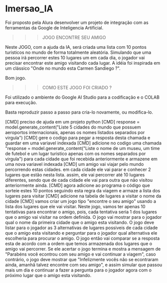 # Imersao_IA
Foi proposto pela Alura desenvolver um projeto de integração com as ferramentas da Google de Inteligencia Artificial.

>>> JOGO ENCONTRE SEU AMIGO

Neste JOGO, com a ajuda da IA, será criada uma lista com 10 pontos turisticos no mundo de forma totalmente aleatória.
Simulando que uma pessoa irá percorrer estes 10 lugares um em cada dia, o jogador vai precisar encontrar este amigo visitando cada lugar.
A idéia foi inspirada em um clássico "Onde no mundo esta Carmen Sandiego ?". 

Bom jogo.


>>> COMO ESTE JOGO FOI CRIADO ?

Foi utilizado o ambiente do Google AI Studio para a codificação e o COLAB para execução.

Basta reproduzir passo a passo para cria-lo novamente, ou modifica-lo.

[CMD] preciso de ajuda em um projeto python
[CMD] response = model.generate_content("Liste 5 cidades do mundo que possuem aeroportos internacionais, apenas os nomes listados separados por virgula")
[CMD] gere o codigo para pegar a resposta desta chamada e guardar em uma variavel indexada
[CMD] adicione no codigo uma chamada "response = model.generate_content("Liste o nome de um museu, um time de futebol e um lugar turistico apenas com os nomes separados por virgula") para cada cidade que foi recebida anteriormente e armazene em uma nova variavel indexada
[CMD] um amigo vai viajar pelo mundo percorrendo estas cidades. em cada cidade ele vai parar e conhecer 2 lugares que estão nesta lista. assim, ele vai percorrer até 10 lugares diferentes, sendo que de cada cidade ele vai para outra que não visitou anteriormente ainda.
[CMD] agora adicione ao programa o código que sorteie estes 10 pontos seguindo esta regra da viagem e armaze a lista dos lugares para visitar 
[CMD] adicione na tabela de lugares a visitar o nome da cidade
[CMD] vamos criar um jogo tipo "encontre o seu amigo" usando a lista dos lugares que ele vai visitar. Neste jogo, vamos ter apenas 10 tentativas para encontrar o amigo, pois, cada tentativa seria 1 dos lugares que o amigo vai visitar na ordem definida. O jogo vai mostrar para o jogador qual o nome da primeira cidade que o amigo esta visitando. O jogo deve listar para o jogador as 3 alternativas de lugares possiveis de cada cidade que o amigo esta visitando e perguntar para o jogador qual alternativa ele escolheria para procurar o amigo. O  jogo então vai comparar se a resposta esta de acordo com a ordem que temos armazenada dos lugares que o amigo vai percorrer. Se ele acertar o jogo termina e mostra a mensagem de "Parabéns você econtrou com seu amigo e vai continuar a viagem", caso contrário, o jogo deve mostrar que "Infelizmente vocês não se econtraram ainda, amanhã talvez encontre com seu amigo", e assim simular que passou mais um dia e continuar a fazer a pergunta para o jogador agora com o próximo lugar que o amigo esta visitando. 
